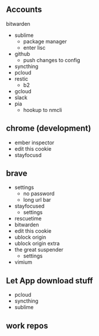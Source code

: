 ## Accounts
   bitwarden
  - sublime
    - package manager
    - enter lisc
  - github
    - push changes to config
  - syncthing
  - pcloud
  - restic
    - b2
  - gcloud
  - slack
  - pia
    - hookup to nmcli

## chrome (development)
  - ember inspector
  - edit this cookie
  - stayfocusd

## brave
  - settings
    - no password
    - long url bar
  - stayfocused
    - settings
  - rescuetime
  - bitwarden
  - edit this cookie
  - ublock origin
  - ublock origin extra
  - the great suspender
    - settings
  - vimium

## Let App download stuff
  - pcloud
  - syncthing
  - sublime

## work repos
